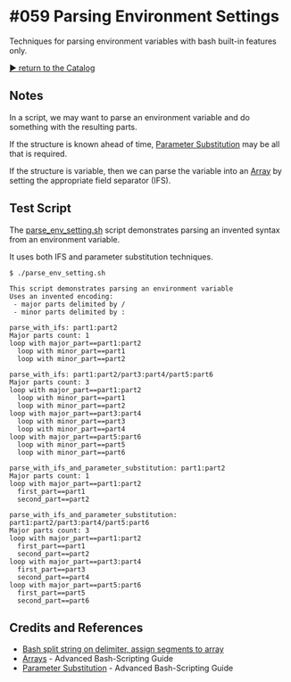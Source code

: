 # #059 Parsing Environment Settings

Techniques for parsing environment variables with bash built-in features only.


[:arrow_forward: return to the Catalog](https://codingkata.tardate.com)

## Notes

In a script, we may want to parse an environment variable and do something with the resulting parts.

If the structure is known ahead of time,
[Parameter Substitution](http://www.tldp.org/LDP/abs/html/parameter-substitution.html)
may be all that is required.

If the structure is variable, then we can parse the variable into an
[Array](http://www.tldp.org/LDP/abs/html/arrays.html)
by setting the appropriate field separator (IFS).

## Test Script

The [parse_env_setting.sh](./parse_env_setting.sh) script demonstrates
parsing an invented syntax from an environment variable.

It uses both IFS and parameter substitution techniques.

```
$ ./parse_env_setting.sh

This script demonstrates parsing an environment variable
Uses an invented encoding:
 - major parts delimited by /
 - minor parts delimited by :

parse_with_ifs: part1:part2
Major parts count: 1
loop with major_part==part1:part2
  loop with minor_part==part1
  loop with minor_part==part2

parse_with_ifs: part1:part2/part3:part4/part5:part6
Major parts count: 3
loop with major_part==part1:part2
  loop with minor_part==part1
  loop with minor_part==part2
loop with major_part==part3:part4
  loop with minor_part==part3
  loop with minor_part==part4
loop with major_part==part5:part6
  loop with minor_part==part5
  loop with minor_part==part6

parse_with_ifs_and_parameter_substitution: part1:part2
Major parts count: 1
loop with major_part==part1:part2
  first_part==part1
  second_part==part2

parse_with_ifs_and_parameter_substitution: part1:part2/part3:part4/part5:part6
Major parts count: 3
loop with major_part==part1:part2
  first_part==part1
  second_part==part2
loop with major_part==part3:part4
  first_part==part3
  second_part==part4
loop with major_part==part5:part6
  first_part==part5
  second_part==part6
```

## Credits and References
* [Bash split string on delimiter, assign segments to array](https://stackoverflow.com/questions/15777996/bash-split-string-on-delimiter-assign-segments-to-array)
* [Arrays](http://www.tldp.org/LDP/abs/html/arrays.html) - Advanced Bash-Scripting Guide
* [Parameter Substitution](http://www.tldp.org/LDP/abs/html/parameter-substitution.html) - Advanced Bash-Scripting Guide
